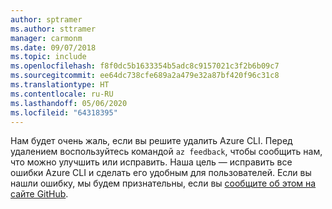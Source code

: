```yaml
---
author: sptramer
ms.author: sttramer
manager: carmonm
ms.date: 09/07/2018
ms.topic: include
ms.openlocfilehash: f8f0dc5b1633354b5adc8c9157021c3f2b6b09c7
ms.sourcegitcommit: ee64dc738cfe689a2a479e32a87bf420f96c31c8
ms.translationtype: HT
ms.contentlocale: ru-RU
ms.lasthandoff: 05/06/2020
ms.locfileid: "64318395"
---
```

Нам будет очень жаль, если вы решите удалить Azure CLI. Перед удалением воспользуйтесь командой `az feedback`, чтобы сообщить нам, что можно улучшить или исправить. Наша цель — исправить все ошибки Azure CLI и сделать его удобным для пользователей. Если вы нашли ошибку, мы будем признательны, если вы [сообщите об этом на сайте GitHub](https://github.com/Azure/azure-cli/issues).
